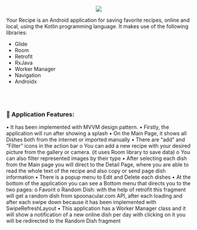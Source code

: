 <p align="center">
  <img src="https://user-images.githubusercontent.com/63088252/171119093-bd3b178a-14c8-4228-aa43-69b455b49f19.jpg" />
</p>

Your Recipe is an Android application for saving favorite recipes, online and local, using the Kotlin programming language.
It makes use of the following libraries: <br />
- Glide 
- Room
- Retrofit
- RxJava
- Worker Manager
- Navigation
- Androidx
 <br />
 <br />

### 📕 Application Features:
•	It has been implemented with MVVM design pattern.
•	Firstly, the application will run after showing a splash
•	On the Main Page, it shows all Dishes both from the internet or imported manually
•	There are “add” and “Filter” icons in the action bar
o	You can add a new recipe with your desired picture from the gallery or camera. (it uses Room library to save data)
o	You can also filter represented images by their type
•	After selecting each dish from the Main page you will direct to the Detail Page, where you are able to read the whole text of the recipe and also copy or send page dish information
•	There is a popup menu to Edit and Delete each dishes
•	At the bottom of the application you can see a Bottom menu that directs you to the two pages:
o	Favorit
o	Random Dish: with the help of retrofit this fragment will get a random dish from spoonacular.com API, after each loading and after each swipe down because it has been implemented with SwipeRefreshLayout
•	This application has a Worker Manager class and it will show a notification of a new online dish per day with clicking on it you will be redirected to the Random Dish fragment

